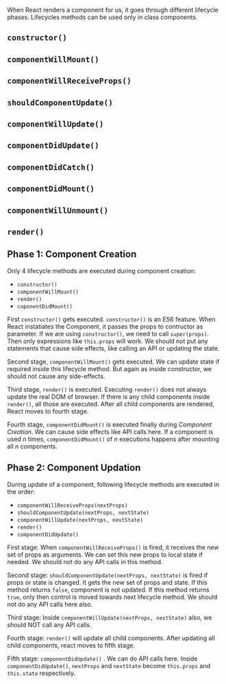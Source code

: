 When React renders a component for us, it goes through different lifecycle phases. Lifecycles methods can be used only in class components.

## `constructor()`

## `componentWillMount()`

## `componentWillReceiveProps()`

## `shouldComponentUpdate()`

## `componentWillUpdate()`

## `componentDidUpdate()`

## `componentDidCatch()`

## `componentDidMount()`

## `componentWillUnmount()`

## `render()`

## Phase 1: Component Creation
Only 4 lifecycle methods are executed during component creation:
* `constructor()`
* `componentWillMount()`
* `render()`
* `coponentDidMount()`

First `constructor()` gets executed. `constructor()` is an ES6 feature. When React instatiates the Component, it passes the props to contructor as parameter. If we are using `constructor()`, we need to call `super(props)`. Then only expressions like `this.props` will work. We should not put any statements that cause side effects, like calling an API or updating the state.

Second stage, `componentWillMount()` gets executed. We can update state if required inside this lifecycle method. But again as inside constructor, we should not cause any side-effects.

Third stage, `render()` is executed. Executing `render()` does not always update the real DOM of browser. If there is any child components inside `render()`, all those are executed. After all child components are rendered, React moves to fourth stage.

Fourth stage, `componentDidMount()` is executed finally during _Component Creation_. We can cause side effects like API calls here. If a component is used _n_ times, `componentDidMount()` of _n_ executions happens after mounting all _n_ components.

## Phase 2: Component Updation
During update of a component, following lifecycle methods are executed in the order: 
* `componentWillReceiveProps(nextProps)`
* `shouldComponentUpdate(nextProps, nextState)`
* `componentWillUpdate(nextProps, nextState)`
* `render()`
* `componentDidUpdate()`

First stage: When `componentWillReceiveProps()` is fired, it receives the new set of props as arguments. We can set this new props to local state if needed. We should not do any API calls in this method.

Second stage: `shouldComponentUpdate(nextProps, nextState)` is fired if props or state is changed. It gets the new set of props and state. If this method returns `false`, component is not updated. If this method returns `true`, only then control is moved towards next lifecycle method. We should not do any API calls here also.

Third stage: Inside `componentWillUpdate(nextProps, nextState)` also, we should NOT call any API calls.

Fourth stage: `render()` will update all child components. After updating all child components, react moves to fifth stage.

Fifth stage: `componentDidUpdate()` . We can do API calls here. Inside `componentDidUpdate()`, `nextProps` and `nextState` become `this.props` and `this.state` respectively.